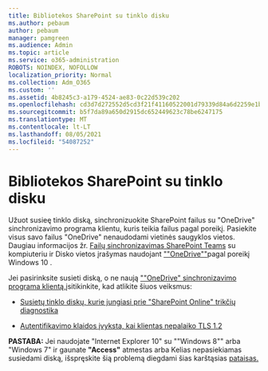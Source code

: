 ```yaml
---
title: Bibliotekos SharePoint su tinklo disku
ms.author: pebaum
author: pebaum
manager: pamgreen
ms.audience: Admin
ms.topic: article
ms.service: o365-administration
ROBOTS: NOINDEX, NOFOLLOW
localization_priority: Normal
ms.collection: Adm_O365
ms.custom: ''
ms.assetid: 4b8245c3-a179-4524-ae83-0c22d539c202
ms.openlocfilehash: cd3d7d272552d5cd3f21f41160522001d79339d84a6d2259e1b1868deee66ef0
ms.sourcegitcommit: b5f7da89a650d2915dc652449623c78be6247175
ms.translationtype: MT
ms.contentlocale: lt-LT
ms.lasthandoff: 08/05/2021
ms.locfileid: "54087252"
---
```

# <a name="map-a-sharepoint-library-to-a-network-drive"></a>Bibliotekos SharePoint su tinklo disku

Užuot susieę tinklo diską, sinchronizuokite SharePoint failus su "OneDrive" sinchronizavimo programa klientu, kuris teikia failus pagal poreikį. Pasiekite visus savo failus "OneDrive" nenaudodami vietinės saugyklos vietos. Daugiau informacijos žr. [Failų sinchronizavimas SharePoint Teams](https://support.microsoft.com/office/sync-sharepoint-and-teams-files-with-your-computer-6de9ede8-5b6e-4503-80b2-6190f3354a88) su kompiuteriu ir Disko vietos įrašymas naudojant [""OneDrive""](https://support.microsoft.com/office/save-disk-space-with-onedrive-files-on-demand-for-windows-10-0e6860d3-d9f3-4971-b321-7092438fb38e)pagal poreikį Windows 10 .

Jei pasirinksite susieti diską, o ne naują [""OneDrive" sinchronizavimo programa klientą,](https://support.microsoft.com/office/sync-sharepoint-and-teams-files-with-your-computer-6de9ede8-5b6e-4503-80b2-6190f3354a88)įsitikinkite, kad atlikite šiuos veiksmus:

- [Susietų tinklo diskų, kurie jungiasi prie "SharePoint Online" trikčių diagnostika](/sharepoint/support/administration/troubleshoot-mapped-network-drives)

- [Autentifikavimo klaidos įvyksta, kai klientas nepalaiko TLS 1.2](/sharepoint/troubleshoot/administration/authentication-errors-tls12-support#network-drive-mapped-to-a-sharepoint-library)  

**PASTABA:** Jei naudojate "Internet Explorer 10" su ""Windows 8"" arba "Windows 7" ir gaunate  **"Access"** atmestas arba Kelias nepasiekiamas susiedami diską, išspręskite šią problemą diegdami šias karštąsias [pataisas.](https://support.microsoft.com/topic/error-when-you-open-a-sharepoint-document-library-in-windows-explorer-or-map-a-network-drive-to-the-library-after-you-install-internet-explorer-10-96e640ba-059f-9b09-bb91-2a0319ee8b1d)